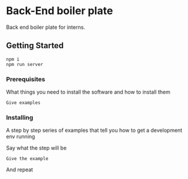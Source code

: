# Back-End boiler plate

Back end boiler plate for interns.

## Getting Started

```
npm i
npm run server
```

### Prerequisites

What things you need to install the software and how to install them

```
Give examples
```

### Installing

A step by step series of examples that tell you how to get a development env running

Say what the step will be

```
Give the example
```

And repeat
